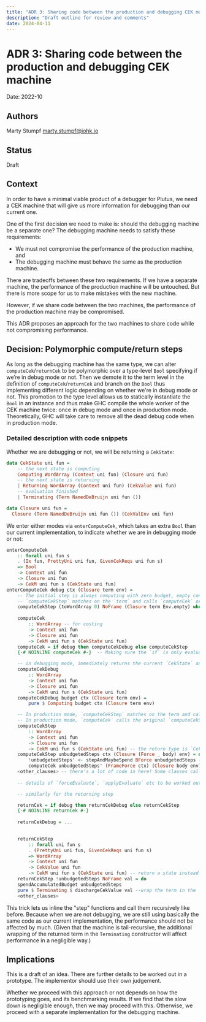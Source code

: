 ```yaml
---
title: "ADR 3: Sharing code between the production and debugging CEK machine"
description: "Draft outline for review and comments"
date: 2024-04-11
---
```


# ADR 3: Sharing code between the production and debugging CEK machine

Date: 2022-10

## Authors

Marty Stumpf <marty.stumpf@iohk.io>  

## Status

Draft

## Context

In order to have a minimal viable product of a debugger for Plutus, we need a CEK machine that will give us more information for debugging than our current one.

One of the first decision we need to make is: should the debugging machine be a separate one? 
The debugging machine needs to satisfy these requirements:

- We must not compromise the performance of the production machine, and
- The debugging machine must behave the same as the production machine.

There are tradeoffs between these two requirements. 
If we have a separate machine, the performance of the production machine will be untouched. 
But there is more scope for us to make mistakes with the new machine.

However, if we share code between the two machines, the performance of the production machine may be compromised.

This ADR proposes an approach for the two machines to share code while not compromising performance.

## Decision: Polymorphic compute/return steps

As long as the debugging machine has the same type, we can alter `computeCek`/`returnCek` to be polymorphic over a type-level `Bool` specifying if we’re in debug mode or not. 
Then we demote it to the term level in the definition of `computeCek`/`returnCek` and branch on the `Bool` thus implementing different logic depending on whether we're in debug mode or not. 
This promotion to the type level allows us to statically instantiate the `Bool` in an instance and thus make GHC compile the whole worker of the CEK machine twice: once in debug mode and once in production mode. 
Theoretically, GHC will take care to remove all the dead debug code when in production mode.

### Detailed description with code snippets

Whether we are debugging or not, we will be returning a `CekState`:

```haskell
data CekState uni fun =
    -- the next state is computing
    Computing WordArray (Context uni fun) (Closure uni fun)
    -- the next state is returning
    | Returning WordArray (Context uni fun) (CekValue uni fun)
    -- evaluation finished
    | Terminating (Term NamedDeBruijn uni fun ())

data Closure uni fun = 
  Closure (Term NamedDeBruijn uni fun ()) (CekValEnv uni fun)
```

We enter either modes via `enterComputeCek`, which takes an extra `Bool` than our current implementation, to indicate whether we are in debugging mode or not:

```haskell
enterComputeCek 
    :: forall uni fun s
    . (Ix fun, PrettyUni uni fun, GivenCekReqs uni fun s)
    => Bool
    -> Context uni fun
    -> Closure uni fun
    -> CekM uni fun s (CekState uni fun)
enterComputeCek debug ctx (Closure term env) =
    -- The initial step is always computing with zero budget, empty context and environment.
    -- `computeCekStep` matches on the `term` and calls `computeCek` or `returnCek` depending on the clause. 
    computeCekStep (toWordArray 0) NoFrame (Closure term Env.empty) where
    
    computeCek
        :: WordArray -- for costing
        -> Context uni fun
        -> Closure uni fun
        -> CekM uni fun s (CekState uni fun)
    computeCek = if debug then computeCekDebug else computeCekStep
    {-# NOINLINE computeCek #-}  -- Making sure the `if` is only evaluated once.

    -- in debugging mode, immediately returns the current `CekState` and halts execution. Debugging mode details to be worked out.
    computeCekDebug 
        :: WordArray
        -> Context uni fun
        -> Closure uni fun
        -> CekM uni fun s (CekState uni fun) 
    computeCekDebug budget ctx (Closure term env) = 
        pure $ Computing budget ctx (Closure term env)

    -- In production mode, `computeCekStep` matches on the term and calls `computeCek` or `returnCek` on a subterm. 
    -- In production mode, `computeCek` calls the original `computeCekStep`, i.e. in production mode `computeCekStep` calls itself through the thin `computeCek` wrapper thus achieving recursion and replicating the old behavior of the CEK machine.
    computeCekStep 
        :: WordArray
        -> Context uni fun
        -> Closure uni fun
        -> CekM uni fun s (CekState uni fun) -- the return type is `CekState` instead of a term.
    computeCekStep unbudgetedSteps ctx (Closure (Force _ body) env) = do -- exactly like in current prod
        !unbudgetedSteps' <- stepAndMaybeSpend BForce unbudgetedSteps -- update costs
        computeCek unbudgetedSteps' (FrameForce ctx) (Closure body env) -- compute again with updated costs and ctx
    <other_clauses> -- there's a lot of code in here! Some clauses call `returnCek`, some `computeCek`, achieving recursive calling similar to our current implementation. 
    
    -- details of `forceEvaluate`, `applyEvaluate` etc to be worked out.

    -- similarly for the returning step

    returnCek = if debug then returnCekDebug else returnCekStep
    {-# NOINLINE returnCek #-}
    
    returnCekDebug = ...

    
    returnCekStep 
        :: forall uni fun s
        . (PrettyUni uni fun, GivenCekReqs uni fun s)
        => WordArray
        -> Context uni fun
        -> CekValue uni fun
        -> CekM uni fun s (CekState uni fun) -- return a state instead of a term
    returnCekStep !unbudgetedSteps NoFrame val = do
    spendAccumulatedBudget unbudgetedSteps
    pure $ Terminating $ dischargeCekValue val --wrap the term in the `Terminating` constructor when returning the term.
    <other_clauses>
```

This trick lets us inline the "step" functions and call them recursively like before. 
Because when we are not debugging, we are still using basically the same code as our current implementation, the performance should not be affected by much. 
(Given that the machine is tail-recursive, the additional wrapping of the returned term in the `Terminating` constructor will affect performance in a negligible way.)

## Implications

This is a draft of an idea. 
There are further details to be worked out in a prototype. 
The implementor should use their own judgement.

Whether we proceed with this approach or not depends on how the prototyping goes, and its benchmarking results. 
If we find that the slow down is negligible enough, then we may proceed with this. 
Otherwise, we proceed with a separate implementation for the debugging machine.
